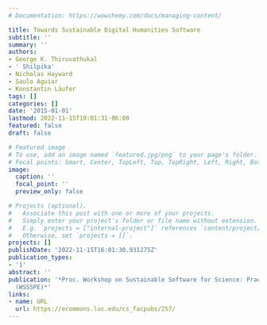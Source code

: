 ```yaml
---
# Documentation: https://wowchemy.com/docs/managing-content/

title: Towards Sustainable Digital Humanities Software
subtitle: ''
summary: ''
authors:
- George K. Thiruvathukal
- ' Shilpika'
- Nicholas Hayward
- Saulo Aguiar
- Konstantin Läufer
tags: []
categories: []
date: '2015-01-01'
lastmod: 2022-11-15T10:01:31-06:00
featured: false
draft: false

# Featured image
# To use, add an image named `featured.jpg/png` to your page's folder.
# Focal points: Smart, Center, TopLeft, Top, TopRight, Left, Right, BottomLeft, Bottom, BottomRight.
image:
  caption: ''
  focal_point: ''
  preview_only: false

# Projects (optional).
#   Associate this post with one or more of your projects.
#   Simply enter your project's folder or file name without extension.
#   E.g. `projects = ["internal-project"]` references `content/project/deep-learning/index.md`.
#   Otherwise, set `projects = []`.
projects: []
publishDate: '2022-11-15T16:01:30.931275Z'
publication_types:
- '1'
abstract: ''
publication: '*Proc. Workshop on Sustainable Software for Science: Practice and Experiences
  (WSSSPE)*'
links:
- name: URL
  url: https://ecommons.luc.edu/cs_facpubs/257/
---
```

